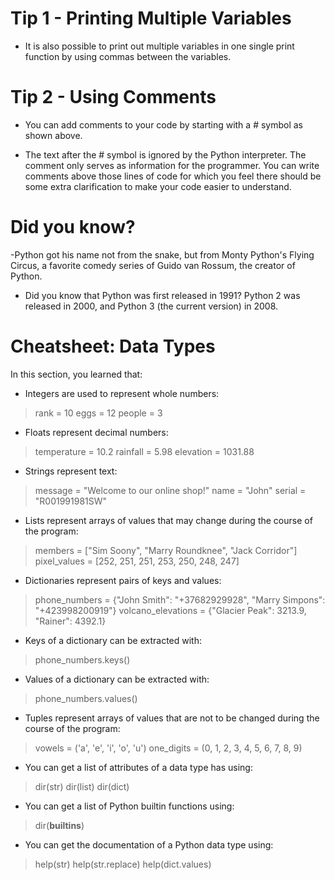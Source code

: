 # Tip 1 - Printing Multiple Variables 

- It is also possible to print out multiple variables in one single print function by using commas between the variables.

# Tip 2 - Using Comments 

- You can add comments to your code by starting with a # symbol as shown above.

- The text after the # symbol is ignored by the Python interpreter. The comment only serves as information for the programmer. You can write comments above those lines of code for which you feel there should be some extra clarification to make your code easier to understand.

# Did you know?

-Python got his name not from the snake, but from Monty Python's Flying Circus, a favorite comedy series of Guido van Rossum, the creator of Python.

 - Did you know that Python was first released in 1991? Python 2 was released in 2000, and Python 3 (the current version) in 2008.


# Cheatsheet: Data Types

In this section, you learned that:

 - Integers are used to represent whole numbers:

> rank = 10
> eggs = 12
> people = 3

- Floats represent decimal numbers:

> temperature = 10.2
> rainfall = 5.98
> elevation = 1031.88

- Strings represent text:

> message = "Welcome to our online shop!"
> name = "John"
> serial = "R001991981SW"

- Lists represent arrays of values that may change during the course of the program:

> members = ["Sim Soony", "Marry Roundknee", "Jack Corridor"]
> pixel_values = [252, 251, 251, 253, 250, 248, 247]

- Dictionaries represent pairs of keys and values:

> phone_numbers = {"John Smith": "+37682929928", "Marry Simpons": "+423998200919"}
> volcano_elevations = {"Glacier Peak": 3213.9, "Rainer": 4392.1}

- Keys of a dictionary can be extracted with:

> phone_numbers.keys()

- Values of a dictionary can be extracted with:

> phone_numbers.values()

- Tuples represent arrays of values that are not to be changed during the course of the program:

> vowels = ('a', 'e', 'i', 'o', 'u')
> one_digits = (0, 1, 2, 3, 4, 5, 6, 7, 8, 9)

- You can get a list of attributes of a data type has using:

> dir(str)
> dir(list)
> dir(dict)

- You can get a list of Python builtin functions using:

> dir(__builtins__)

- You can get the documentation of a Python data type using:

> help(str)
> help(str.replace)
> help(dict.values)